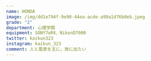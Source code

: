 ```yaml
---
name: HONDA
image: /img/dd1e794f-9e90-44ea-acde-a99a1d76b0eb.jpeg
grade: "2"
department: 心理学類
equipment: SONY7‪α‬RⅡ、NikonD7000
twitter: kaikun323
instagram: kaikun_323
comment: 人と風景を主に。旅に出たい
---
```

